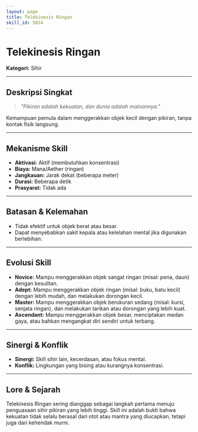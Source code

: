 ```yaml
---
layout: page
title: Telekinesis Ringan
skill_id: S014
---
```

# Telekinesis Ringan

**Kategori:** Sihir

---

## Deskripsi Singkat
> *"Pikiran adalah kekuatan, dan dunia adalah mainannya."*

Kemampuan pemula dalam menggerakkan objek kecil dengan pikiran, tanpa kontak fisik langsung.

---

## Mekanisme Skill
*   **Aktivasi:** Aktif (membutuhkan konsentrasi)
*   **Biaya:** Mana/Aether (ringan)
*   **Jangkauan:** Jarak dekat (beberapa meter)
*   **Durasi:** Beberapa detik
*   **Prasyarat:** Tidak ada

---

## Batasan & Kelemahan
*   Tidak efektif untuk objek berat atau besar.
*   Dapat menyebabkan sakit kepala atau kelelahan mental jika digunakan berlebihan.

---

## Evolusi Skill
*   **Novice:** Mampu menggerakkan objek sangat ringan (misal: pena, daun) dengan kesulitan.
*   **Adept:** Mampu menggerakkan objek ringan (misal: buku, batu kecil) dengan lebih mudah, dan melakukan dorongan kecil.
*   **Master:** Mampu menggerakkan objek berukuran sedang (misal: kursi, senjata ringan), dan melakukan tarikan atau dorongan yang lebih kuat.
*   **Ascendant:** Mampu menggerakkan objek besar, menciptakan medan gaya, atau bahkan mengangkat diri sendiri untuk terbang.

---

## Sinergi & Konflik
*   **Sinergi:** Skill sihir lain, kecerdasan, atau fokus mental.
*   **Konflik:** Lingkungan yang bising atau kurangnya konsentrasi.

---

## Lore & Sejarah
Telekinesis Ringan sering dianggap sebagai langkah pertama menuju penguasaan sihir pikiran yang lebih tinggi. Skill ini adalah bukti bahwa kekuatan tidak selalu berasal dari otot atau mantra yang diucapkan, tetapi juga dari kehendak murni.